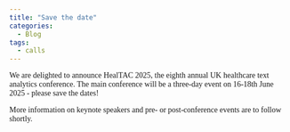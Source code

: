 ```yaml
---
title: "Save the date"
categories:
  - Blog
tags:
  - calls
---
```

<html>  
<head>
<style>
body {
  font-family: Times New Roman;
}
</style>
</head>
<body>
We are delighted to announce HealTAC 2025, the eighth annual UK healthcare text analytics conference. The main conference will be a three-day event on 16-18th June 2025 - please save the dates!

More information on keynote speakers and pre- or post-conference events are to follow shortly.
</body>
</html>
